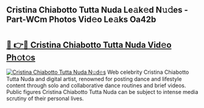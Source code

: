 ## Cristina Chiabotto Tutta Nuda Le𝚊k𝚎d N𝚞𝚍es - Part-WCm Photos Vid𝚎o Le𝚊ks Oa42b

# <h2><a href="http://fbcm2pr.evod.top/?m=Cristina+Chiabotto+Tutta+Nuda">🔗 👉🔴 Cristina Chiabotto Tutta Nuda Vid𝚎o Ph𝚘t𝚘s</a></h2>

[![Cristina Chiabotto Tutta Nuda N𝚞d𝚎s](https://i.imgur.com/8V9OHl7.gif)](http://fbcm2pr.evod.top/?m=Cristina+Chiabotto+Tutta+Nuda)
Web celebrity Cristina Chiabotto Tutta Nuda and digital artist, renowned for posting dance and lifestyle content through solo and collaborative dance routines and brief videos. Public figures Cristina Chiabotto Tutta Nuda can be subject to intense media scrutiny of their personal lives. 
